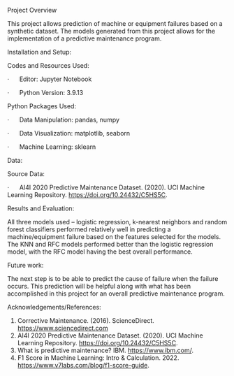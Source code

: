 Project Overview

This project allows prediction of machine or equipment failures based on a synthetic dataset. The models generated from this project allows for the implementation of a predictive maintenance program.

Installation and Setup:

Codes and Resources Used:

·      Editor: Jupyter Notebook  

·      Python Version: 3.9.13  


Python Packages Used:  

·      Data Manipulation: pandas, numpy  

·      Data Visualization: matplotlib, seaborn  

·      Machine Learning: sklearn  


Data:  

Source Data:

·      AI4I 2020 Predictive Maintenance Dataset. (2020). UCI Machine Learning Repository. https://doi.org/10.24432/C5HS5C.

Results and Evaluation:

All three models used – logistic regression, k-nearest neighbors and random forest classifiers performed relatively well in predicting a machine/equipment failure based on the features selected for the models. The KNN and RFC models performed better than the logistic regression model, with the RFC model having the best overall performance.

Future work:

The next step is to be able to predict the cause of failure when the failure occurs. This prediction will be helpful along with what has been accomplished in this project for an overall predictive maintenance program.

Acknowledgements/References:

1. Corrective Maintenance. (2016). ScienceDirect. https://www.sciencedirect.com
2. AI4I 2020 Predictive Maintenance Dataset. (2020). UCI Machine Learning Repository. https://doi.org/10.24432/C5HS5C.
3. What is predictive maintenance? IBM. https://www.ibm.com/.
4. F1 Score in Machine Learning: Intro & Calculation. 2022. https://www.v7labs.com/blog/f1-score-guide.
